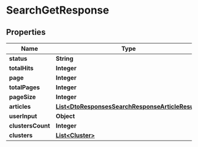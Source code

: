 

# SearchGetResponse


## Properties

| Name | Type | Description | Notes |
|------------ | ------------- | ------------- | -------------|
|**status** | **String** |  |  [optional] |
|**totalHits** | **Integer** |  |  |
|**page** | **Integer** |  |  |
|**totalPages** | **Integer** |  |  |
|**pageSize** | **Integer** |  |  |
|**articles** | [**List&lt;DtoResponsesSearchResponseArticleResult&gt;**](DtoResponsesSearchResponseArticleResult.md) |  |  |
|**userInput** | **Object** |  |  |
|**clustersCount** | **Integer** |  |  |
|**clusters** | [**List&lt;Cluster&gt;**](Cluster.md) |  |  |



